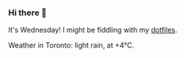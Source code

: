 ### Hi there :wave:

It's Wednesday! I might be fiddling with my [dotfiles](https://github.com/bewuethr/dotfiles).

Weather in Toronto: light rain, at +4°C.

